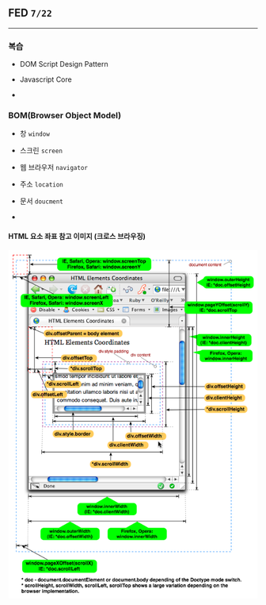 ## FED `7/22`

---

### 복습

- DOM Script Design Pattern
- Javascript Core

-

### BOM(Browser Object Model)

- 창 `window`
- 스크린 `screen`
- 웹 브라우저 `navigator`
- 주소 `location`
- 문서 `doucment`

-

#### HTML 요소 좌표 참고 이미지 (크로스 브라우징)
![HTML Elements Coordinates](images/html_elements_coordinates.png)